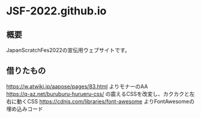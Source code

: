 # JSF-2022.github.io  
## 概要  
JapanScratchFes2022の宣伝用ウェブサイトです。
## 借りたもの
https://w.atwiki.jp/aapose/pages/83.html よりモナーのAA  
https://q-az.net/buruburu-hurueru-css/ の震えるCSSを改変し、カクカクと左右に動くCSS
https://cdnjs.com/libraries/font-awesome よりFontAwesomeの埋め込みコード
